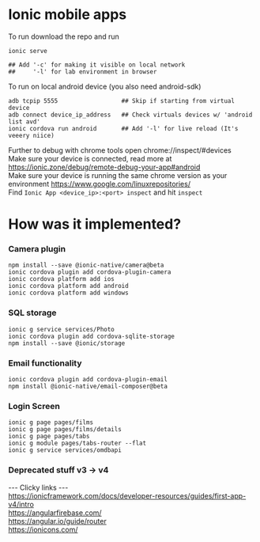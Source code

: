 # Ionic mobile apps

To run download the repo and run
```
ionic serve

## Add '-c' for making it visible on local network 
##     '-l' for lab environment in browser
```
To run on local android device (you also need android-sdk)
```
adb tcpip 5555                  ## Skip if starting from virtual device 
adb connect device_ip_address   ## Check virtuals devices w/ 'android list avd'
ionic cordova run android       ## Add '-l' for live reload (It's veeery niice)
```
Further to debug with chrome tools open chrome://inspect/#devices  
Make sure your device is connected, read more at https://ionic.zone/debug/remote-debug-your-app#android  
Make sure your device is running the same chrome version as your environment https://www.google.com/linuxrepositories/  
Find `Ionic App <device_ip>:<port> inspect` and hit `inspect`  



# How was it implemented?

### Camera plugin
```
npm install --save @ionic-native/camera@beta   
ionic cordova plugin add cordova-plugin-camera
ionic cordova platform add ios
ionic cordova platform add android 
ionic cordova platform add windows
```

### SQL storage
```
ionic g service services/Photo
ionic cordova plugin add cordova-sqlite-storage
npm install --save @ionic/storage
```
### Email functionality
```
ionic cordova plugin add cordova-plugin-email
npm install @ionic-native/email-composer@beta
```
### Login Screen
```
ionic g page pages/films
ionic g page pages/films/details
ionic g page pages/tabs
ionic g module pages/tabs-router --flat
ionic g service services/omdbapi
``` 

### Deprecated stuff v3 -> v4
<ion-nav>

--- Clicky links ---  
https://ionicframework.com/docs/developer-resources/guides/first-app-v4/intro  
https://angularfirebase.com/  
https://angular.io/guide/router  
https://ionicons.com/  


